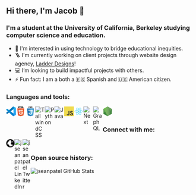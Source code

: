 ## **Hi there, I'm Jacob**  👋

### I'm a student at the University of California, Berkeley studying computer science and education.

- 📕  I'm interested in using technology to bridge educational inequities.
- 🪜 I'm currently working on client projects through website design agency, [Ladder Designs](https://ladderdesigns.co)!
- 💻  I’m looking to build impactful projects with others.
- ⚡ Fun fact: I am a both a 🇪🇸 Spanish and 🇺🇸 American citizen.

### Languages and tools:

[<img align="left" alt="Visual Studio Code" width="26px" src="https://raw.githubusercontent.com/github/explore/80688e429a7d4ef2fca1e82350fe8e3517d3494d/topics/visual-studio-code/visual-studio-code.png" />][VisualStudioCode]
[<img align="left" alt="HTML5" width="26px" src="https://raw.githubusercontent.com/github/explore/80688e429a7d4ef2fca1e82350fe8e3517d3494d/topics/html/html.png" />][HTML5]
[<img align="left" alt="CSS3" width="26px" src="https://raw.githubusercontent.com/github/explore/80688e429a7d4ef2fca1e82350fe8e3517d3494d/topics/css/css.png" />][CSS3]
[<img align="left" alt="TailwindCSS" width="26px" src="https://upload.wikimedia.org/wikipedia/commons/thumb/d/d5/Tailwind_CSS_Logo.svg/2048px-Tailwind_CSS_Logo.svg.png" />][TailwindCSS]
[<img align="left" alt="Python" width="26px" src="https://assets.stickpng.com/thumbs/5848152fcef1014c0b5e4967.png" />][Python]
[<img align="left" alt="Java" width="26px" src="https://assets.stickpng.com/thumbs/58480979cef1014c0b5e4901.png" />][Java]
[<img align="left" alt="JavaScript" width="26px" src="https://raw.githubusercontent.com/github/explore/80688e429a7d4ef2fca1e82350fe8e3517d3494d/topics/javascript/javascript.png" />][JavaScript]
[<img align="left" alt="React" width="26px" src="https://raw.githubusercontent.com/github/explore/80688e429a7d4ef2fca1e82350fe8e3517d3494d/topics/react/react.png" />][React]
[<img align="left" alt="Next" width="26px" src="https://static-00.iconduck.com/assets.00/nextjs-icon-512x512-y563b8iq.png" />][Next]
[<img align="left" alt="GraphQL" width="26px" src="https://upload.wikimedia.org/wikipedia/commons/thumb/1/17/GraphQL_Logo.svg/2048px-GraphQL_Logo.svg.png" />][GraphQL]
[<img  alt="Node.js" width="26px" src="https://raw.githubusercontent.com/github/explore/80688e429a7d4ef2fca1e82350fe8e3517d3494d/topics/nodejs/nodejs.png" />][Node]  

### Connect with me:

[<img align="left" alt="jseanpatel portfolio" width="22px" src="https://raw.githubusercontent.com/iconic/open-iconic/master/svg/globe.svg" />][website]
[<img align="left" alt="jseanpatel LinkedIn" width="22px" src="https://cdn.jsdelivr.net/npm/simple-icons@v3/icons/linkedin.svg" />][LinkedIn]
[<img align="left" alt="jseanpatel Twitter" width="22px" src="https://cdn.jsdelivr.net/npm/simple-icons@v3/icons/twitter.svg" />][Twitter]

<br />

### Open source history:

  <img align="left" alt="jseanpatel GitHub Stats" src="https://github-readme-stats-jseanpatel.vercel.app/api?username=jseanpatel&show_icons=true&hide_border=true&count_private=true" />

<!--- Links: -->

[VisualStudioCode]: https://code.visualstudio.com/?wt.mc_id=DX_841432
[HTML5]: https://code.visualstudio.com/?wt.mc_id=DX_841432
[CSS3]: https://developer.mozilla.org/en-US/docs/Web/CSS
[TailwindCSS]: https://tailwindcss.com/
[Python]: https://www.python.org/
[Java]: https://www.java.com/en/
[JavaScript]: https://www.javascript.com/
[React]: https://reactjs.org/
[Next]: https://nextjs.org/
[GraphQl]: https://graphql.org/
[Node]: https://nodejs.org/en/

[website]: https://jseanpa.tel/
[Twitter]: https://twitter.com/jseanpatel
[LinkedIn]: https://www.linkedin.com/in/jseanpatel/